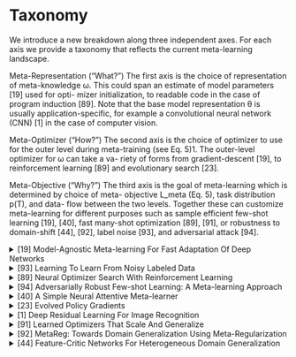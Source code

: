 # Taxonomy

We introduce a new breakdown along three independent axes. For each axis we provide a taxonomy that reflects the current meta-learning landscape.

Meta-Representation (“What?”) The first axis is the choice of representation of meta-knowledge ω. This could span an estimate of model parameters [19] used for opti- mizer initialization, to readable code in the case of program induction [89]. Note that the base model representation θ is usually application-specific, for example a convolutional neural network (CNN) [1] in the case of computer vision.

Meta-Optimizer (“How?”) The second axis is the choice of optimizer to use for the outer level during meta-training (see Eq. 5)1. The outer-level optimizer for ω can take a va- riety of forms from gradient-descent [19], to reinforcement learning [89] and evolutionary search [23]. 

Meta-Objective (“Why?”) The third axis is the goal of meta-learning which is determined by choice of meta- objective L_meta (Eq. 5), task distribution p(T), and data- flow between the two levels. Together these can customize meta-learning for different purposes such as sample efficient few-shot learning [19], [40], fast many-shot optimization [89], [91], or robustness to domain-shift [44], [92], label noise [93], and adversarial attack [94].
<!-- REFERENCE -->


<details>
<summary>[19] Model-Agnostic Meta-learning For Fast Adaptation Of Deep Networks</summary>
<br>
<!-- (model_agnostic_meta_learning_for_fast_adaptation_of_deep_networks.md) -->

# model_agnostic_meta_learning_for_fast_adaptation_of_deep_networks.md
## What?
- Model-agnostic meta-learning algorithm that can adapt to every gradient-based models, including classisication, 
regression, reinforcement leanring
## Why?
- To adapt to any gradient-based model
- Solve new task quickly with a few gradient steps by learning initial weights

## How?
The algorithm is shown in the images below:
![alt text](../images/maml.png)

![alt text](../images/maml_few_shot_supervised.png)

![alt text](../images/maml_rl.png)

- Loss function can be any frequenly used loss function for that task.
- MAML can maximize the sensitivity of the loss functions of new tasks with respect to the parameters.
## Results? (What did they find?)
- MAML can be used with any gradient-based models.
- MAML is sensitive to change in the task, such that small changes in the parameters will produce large improvements on 
the loss function.
- Perform better than transfer learning in regression tasks, because they can learn the abstract over tasks.
- State-of-the art in regression, classification, reinforcement learning 
- Without overfitting 
## Ideas to improve?
- Handle the computation problem. The paper currently use approximate method.

## Application ideas
- use meta-learning to find the initial weights for any deep learning model.
<!-- REFERENCE -->


[Model-Agnostic Meta-learning For Fast Adaptation Of Deep Networks](../papers/model_agnostic_meta_learning_for_fast_adaptation_of_deep_networks.md)

</details>



<details>
<summary>[93] Learning To Learn From Noisy Labeled Data</summary>
<br>
<!-- (learning_to_learn_from_noisy_labeled_data.md) -->

# learning_to_learn_from_noisy_labeled_data.md

<!-- REFERENCE -->


[Learning To Learn From Noisy Labeled Data](../papers/learning_to_learn_from_noisy_labeled_data.md)

</details>



<details>
<summary>[89] Neural Optimizer Search With Reinforcement Learning</summary>
<br>
<!-- (neural_optimizer_search_with_reinforcement_learning.md) -->

# neural_optimizer_search_with_reinforcement_learning.md

<!-- REFERENCE -->


[Neural Optimizer Search With Reinforcement Learning](../papers/neural_optimizer_search_with_reinforcement_learning.md)

</details>



<details>
<summary>[94] Adversarially Robust Few-shot Learning: A Meta-learning Approach</summary>
<br>
<!-- (adversarially_robust_few_shot_learning_a_meta_learning_approach.md) -->

# adversarially_robust_few_shot_learning_a_meta_learning_approach.md

<!-- REFERENCE -->


[Adversarially Robust Few-shot Learning: A Meta-learning Approach](../papers/adversarially_robust_few_shot_learning_a_meta_learning_approach.md)

</details>



<details>
<summary>[40] A Simple Neural Attentive Meta-learner</summary>
<br>
<!-- (a_simple_neural_attentive_meta_learner.md) -->

# a_simple_neural_attentive_meta_learner.md
## What?
- A meta-learner architecture that use a novel combination of temporal convolutions and soft attention; the former to aggregate information from past experience and the latter to pinpoint specific pieces of information.
## Why?
- Handle the problems: architectures specialized to a particular application, or hard-coding algorithmic components that constrain how the meta-learner solves the task
## How?
![alt text](../images/snail.png)
![alt text](../images/snail_dense.png)
![alt text](../images/snail_tc_attention.png)
## Results? (What did they find?)
- Effective black-box using self attention 
- Note:
    - trained the SNAIL on episodes where the number of shots K was chosen uniformly at random from 1 to 5 (note that this is unlike prior works, who train separate models for each shot)
    - complicated architecture, not sure that can compare with original MAML
## Ideas to improve?

<!-- REFERENCE -->


[A Simple Neural Attentive Meta-learner](../papers/a_simple_neural_attentive_meta_learner.md)

</details>



<details>
<summary>[23] Evolved Policy Gradients</summary>
<br>
<!-- (evolved_policy_gradients.md) -->

# evolved_policy_gradients.md

<!-- REFERENCE -->


[Evolved Policy Gradients](../papers/evolved_policy_gradients.md)

</details>



<details>
<summary>[1] Deep Residual Learning For Image Recognition</summary>
<br>
<!-- (deep_residual_learning_for_image_recognition.md) -->

# deep_residual_learning_for_image_recognition.md

<!-- REFERENCE -->


[Deep Residual Learning For Image Recognition](../papers/deep_residual_learning_for_image_recognition.md)

</details>



<details>
<summary>[91] Learned Optimizers That Scale And Generalize</summary>
<br>
<!-- (learned_optimizers_that_scale_and_generalize.md) -->

# learned_optimizers_that_scale_and_generalize.md

<!-- REFERENCE -->


[Learned Optimizers That Scale And Generalize](../papers/learned_optimizers_that_scale_and_generalize.md)

</details>



<details>
<summary>[92] MetaReg: Towards Domain Generalization Using Meta-Regularization</summary>
<br>
<!-- (metareg_towards_domain_generalization_using_meta_regularization.md) -->

# metareg_towards_domain_generalization_using_meta_regularization.md

<!-- REFERENCE -->


[MetaReg: Towards Domain Generalization Using Meta-Regularization](../papers/metareg_towards_domain_generalization_using_meta_regularization.md)

</details>



<details>
<summary>[44] Feature-Critic Networks For Heterogeneous Domain Generalization</summary>
<br>
<!-- (feature_critic_networks_for_heterogeneous_domain_generalization.md) -->

# feature_critic_networks_for_heterogeneous_domain_generalization.md

<!-- REFERENCE -->


[Feature-Critic Networks For Heterogeneous Domain Generalization](../papers/feature_critic_networks_for_heterogeneous_domain_generalization.md)

</details>

